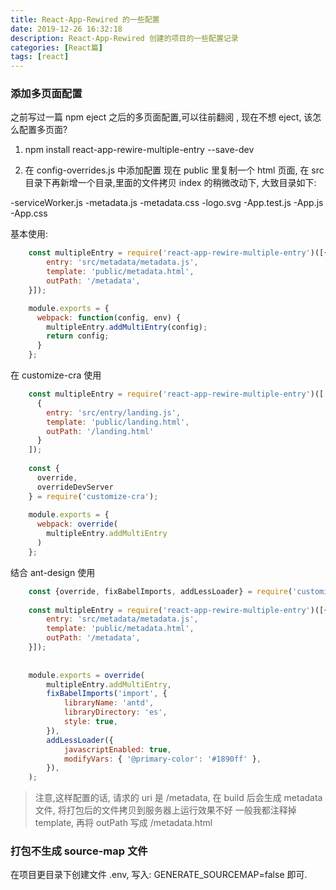 ```yaml
---
title: React-App-Rewired 的一些配置
date: 2019-12-26 16:32:18
description: React-App-Rewired 创建的项目的一些配置记录
categories: [React篇]
tags: [react]
---
```


<!-- more -->
### 添加多页面配置
之前写过一篇 npm eject 之后的多页面配置,可以往前翻阅 , 现在不想 eject, 该怎么配置多页面?

1.  npm install react-app-rewire-multiple-entry --save-dev

2. 在 config-overrides.js 中添加配置
现在 public 里复制一个 html 页面, 在 src 目录下再新增一个目录,里面的文件拷贝 index 的稍微改动下,
大致目录如下:

-serviceWorker.js
-metadata.js
-metadata.css
-logo.svg
-App.test.js
-App.js
-App.css

基本使用:

```js
    const multipleEntry = require('react-app-rewire-multiple-entry')([{
        entry: 'src/metadata/metadata.js',
        template: 'public/metadata.html',
        outPath: '/metadata',
    }]);

    module.exports = {
      webpack: function(config, env) {
        multipleEntry.addMultiEntry(config);
        return config;
      }
    };
```

在 customize-cra 使用

```js
    const multipleEntry = require('react-app-rewire-multiple-entry')([
      {
        entry: 'src/entry/landing.js',
        template: 'public/landing.html',
        outPath: '/landing.html'
      }
    ]);
    
    const {
      override,
      overrideDevServer
    } = require('customize-cra');
    
    module.exports = {
      webpack: override(
        multipleEntry.addMultiEntry
      )
    };
```

结合 ant-design 使用

```js
    const {override, fixBabelImports, addLessLoader} = require('customize-cra');
    
    const multipleEntry = require('react-app-rewire-multiple-entry')([{
        entry: 'src/metadata/metadata.js',
        template: 'public/metadata.html',
        outPath: '/metadata',
    }]);
    
    
    module.exports = override(
        multipleEntry.addMultiEntry,
        fixBabelImports('import', {
            libraryName: 'antd',
            libraryDirectory: 'es',
            style: true,
        }),
        addLessLoader({
            javascriptEnabled: true,
            modifyVars: { '@primary-color': '#1890ff' },
        }),
    );
```

> 注意,这样配置的话, 请求的 uri 是 /metadata, 在 build 后会生成 metadata 文件, 将打包后的文件拷贝到服务器上运行效果不好
> 一般我都注释掉 template, 再将 outPath 写成 /metadata.html


### 打包不生成 source-map 文件
在项目更目录下创建文件 .env, 写入: GENERATE_SOURCEMAP=false 即可.